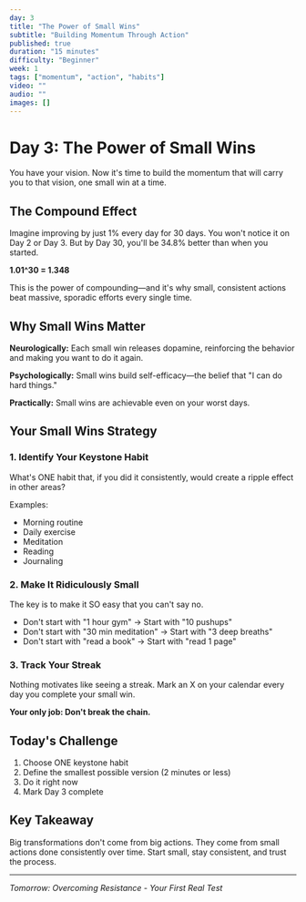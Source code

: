 ```yaml
---
day: 3
title: "The Power of Small Wins"
subtitle: "Building Momentum Through Action"
published: true
duration: "15 minutes"
difficulty: "Beginner"
week: 1
tags: ["momentum", "action", "habits"]
video: ""
audio: ""
images: []
---
```


# Day 3: The Power of Small Wins

You have your vision. Now it's time to build the momentum that will carry you to that vision, one small win at a time.

## The Compound Effect

Imagine improving by just 1% every day for 30 days. You won't notice it on Day 2 or Day 3. But by Day 30, you'll be 34.8% better than when you started.

**1.01^30 = 1.348**

This is the power of compounding—and it's why small, consistent actions beat massive, sporadic efforts every single time.

## Why Small Wins Matter

**Neurologically:** Each small win releases dopamine, reinforcing the behavior and making you want to do it again.

**Psychologically:** Small wins build self-efficacy—the belief that "I can do hard things."

**Practically:** Small wins are achievable even on your worst days.

## Your Small Wins Strategy

### 1. Identify Your Keystone Habit

What's ONE habit that, if you did it consistently, would create a ripple effect in other areas?

Examples:
- Morning routine
- Daily exercise
- Meditation
- Reading
- Journaling

### 2. Make It Ridiculously Small

The key is to make it SO easy that you can't say no.

- Don't start with "1 hour gym" → Start with "10 pushups"
- Don't start with "30 min meditation" → Start with "3 deep breaths"
- Don't start with "read a book" → Start with "read 1 page"

### 3. Track Your Streak

Nothing motivates like seeing a streak. Mark an X on your calendar every day you complete your small win.

**Your only job: Don't break the chain.**

## Today's Challenge

1. Choose ONE keystone habit
2. Define the smallest possible version (2 minutes or less)
3. Do it right now
4. Mark Day 3 complete

## Key Takeaway

Big transformations don't come from big actions. They come from small actions done consistently over time. Start small, stay consistent, and trust the process.

---

*Tomorrow: Overcoming Resistance - Your First Real Test*
